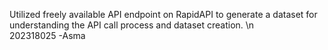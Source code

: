 Utilized freely available API endpoint on RapidAPI to generate a dataset for understanding the API call process and dataset creation. \n  
202318025 
-Asma
